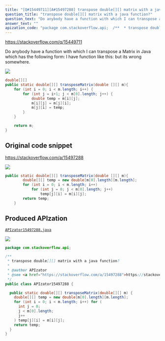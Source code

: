 ```yaml
---
title: "[Q#15449711][A#15497288] transpose double[][] matrix with a java function?"
question_title: "transpose double[][] matrix with a java function?"
question_text: "Do anybody have a function with which I can transpose a Matrix in Java which has the following form: I have function like this: but its wrong somewhere."
answer_text: ""
apization_code: "package com.stackoverflow.api;  /**  * transpose double[][] matrix with a java function?  *  * @author APIzator  * @see <a href=\"https://stackoverflow.com/a/15497288\">https://stackoverflow.com/a/15497288</a>  */ public class APIzator15497288 {    public static double[][] transposeMatrix(double[][] m) {     double[][] temp = new double[m[0].length][m.length];     for (int i = 0; i < m.length; i++) for (       int j = 0;       j < m[0].length;       j++     ) temp[j][i] = m[i][j];     return temp;   } }"
---
```


https://stackoverflow.com/q/15449711

Do anybody have a function with which I can transpose a Matrix in Java which has the following form:
I have function like this:
but its wrong somewhere.


<div class="code-logo"><img src="/stackoverflow.png" /></div>

```java
double[][]
public static double[][] transposeMatrix(double [][] m){
    for (int i = 0; i < m.length; i++) {
        for (int j = i+1; j < m[0].length; j++) {
            double temp = m[i][j];
            m[i][j] = m[j][i];
            m[j][i] = temp;
        }
    }

    return m;
}
```


## Original code snippet

https://stackoverflow.com/a/15497288



<div class="code-logo"><img src="/stackoverflow.png" /></div>

```java
public static double[][] transposeMatrix(double [][] m){
        double[][] temp = new double[m[0].length][m.length];
        for (int i = 0; i < m.length; i++)
            for (int j = 0; j < m[0].length; j++)
                temp[j][i] = m[i][j];
        return temp;
    }
```

## Produced APIzation

[`APIzator15497288.java`](https://github.com/pasqualesalza/apization/raw/main/data/search/APIzator15497288.java)

<div class="code-logo"><img src="/apizator.png" /></div>

```java
package com.stackoverflow.api;

/**
 * transpose double[][] matrix with a java function?
 *
 * @author APIzator
 * @see <a href="https://stackoverflow.com/a/15497288">https://stackoverflow.com/a/15497288</a>
 */
public class APIzator15497288 {

  public static double[][] transposeMatrix(double[][] m) {
    double[][] temp = new double[m[0].length][m.length];
    for (int i = 0; i < m.length; i++) for (
      int j = 0;
      j < m[0].length;
      j++
    ) temp[j][i] = m[i][j];
    return temp;
  }
}

```